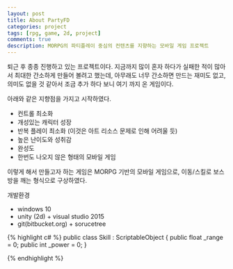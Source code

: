 ```yaml
---
layout: post
title: About PartyFD
categories: project
tags: [rpg, game, 2d, project]
comments: true
description: MORPG의 파티플레이 중심의 컨텐츠를 지향하는 모바일 게임 프로젝트
---
```


퇴근 후 종종 진행하고 있는 프로젝트이다. 지금까지 많이 혼자 하다가 실패한 적이 많아서
최대한 간소하게 만들어 볼려고 했는데, 아무래도 너무 간소하면 만드는 재미도 없고, 의미도
없을 것 같아서 조금 추가 하다 보니 여기 까지 온 게임이다.

아래와 같은 지향점을 가지고 시작하였다.

* 컨트롤 최소화
* 개성있는 캐릭터 성장
* 반복 플레이 최소화 (이것은 아트 리소스 문제로 인해 어려울 듯)
* 높은 난이도와 성취감
* 완성도
* 한번도 나오지 않은 형태의 모바일 게임

이렇게 해서 만들고자 하는 게임은 MORPG 기반의 모바일 게임으로, 이동/스킬로 보스방을
깨는 형식으로 구상하였다.

개발환경
* windows 10
* unity (2d) + visual studio 2015
* git(bitbucket.org) + sorucetree


{% highlight c# %}
public class Skill : ScriptableObject
{
  public float _range = 0;
  public int _power = 0;
}


{% endhighlight %}
